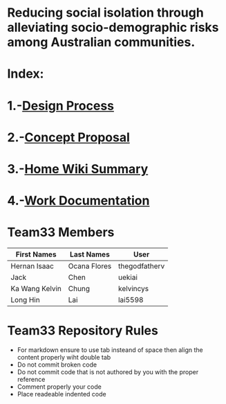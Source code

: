 # Reducing social isolation through alleviating socio-demographic risks among Australian communities.
# Index:
  # 1.-[Design Process](./https://github.com/deco3500-2018/team33/wiki/Design-Process-Overview)
  # 2.-[Concept Proposal](./https://github.com/deco3500-2018/team33/wiki/Concept-Proposal)
  # 3.-[Home Wiki Summary](./https://github.com/deco3500-2018/team33/wiki)
  # 4.-[Work Documentation](./https://github.com/deco3500-2018/team33/wiki/Ongoing-documentation-of-work)



# Team33 Members 

| First Names  | Last Names  | User         | 
| ----------- |  --------   | ------------  |
|Hernan Isaac | Ocana Flores| thegodfatherv |
| Jack        | Chen        | uekiai        |
|Ka Wang Kelvin|Chung       |kelvincys      |
|Long Hin      |Lai         |lai5598         |


# Team33 Repository Rules 

* For markdown ensure to use tab insteand of space then align the content properly wiht double tab
* Do not commit broken code
* Do not commit code that is not authored by you with the proper reference
* Comment properly your code
* Place readeable indented code
